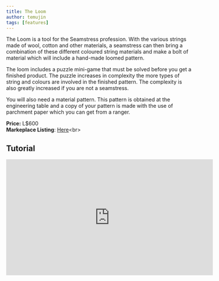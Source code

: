 ```yaml
---
title: The Loom
author: temujin
tags: [features]
---
```

The Loom is a tool for the Seamstress profession. With the various strings made of wool, cotton and other materials, a seamstress can then bring a combination of these different coloured string materials and make a bolt of material which will include a hand-made loomed pattern.

The loom includes a puzzle mini-game that must be solved before you get a finished product. The puzzle increases in complexity the more types of string and colours are involved in the finished pattern. The complexity is also greatly increased if you are not a seamstress. 

You will also need a material pattern. This pattern is obtained at the engineering table and a copy of your pattern is made with the use of parchment paper which you can get from a ranger.

**Price:** L$600<br>
**Markeplace Listing**: [Here]([https://marketplace.secondlife.com/p/SLC-Craftables-Spinning-Wheel/23240498](https://marketplace.secondlife.com/p/SLC-Craftables-The-Loom/23665158))<br>

## Tutorial
<iframe width="560" height="315" src="https://www.youtube.com/embed/wv-HXWn8WqY" title="YouTube video player" frameborder="0" allow="accelerometer; autoplay; clipboard-write; encrypted-media; gyroscope; picture-in-picture" allowfullscreen></iframe>
